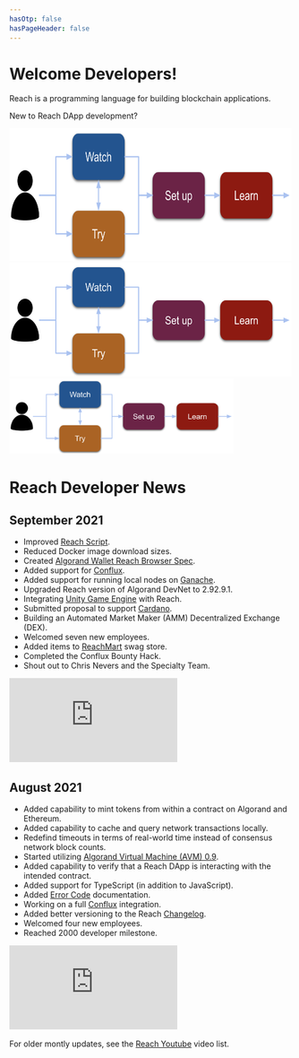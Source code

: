 ```yaml
---
hasOtp: false
hasPageHeader: false
---
```


# Welcome Developers!

<section class="text-center">
  <div class="row">
    <div class="col-12">
      <p class="lead">Reach is a programming language for building blockchain applications.</b></p>
      <p class="lead">New to Reach DApp development?</b></p>
    </div>
  </div>

  <div class="d-none d-lg-block">
    <img src="first-steps.png" width=700 height=237 usemap="#image-map-700">
    <map name="image-map-700">
        <area target="" alt="Overview Video" title="Overview Video" href="/en/books/essentials/" coords="157,11,285,92" shape="rect">
        <area target="" alt="Quick Start" title="Quick Start" href="/en/books/essentials/quick-start/" coords="157,149,285,230" shape="rect">
        <area target="" alt="Development Environment" title="Development Environment" href="/en/books/essentials/development-environment/" coords="356,78,485,161" shape="rect">
        <area target="" alt="Tutorials" title="Tutorials" href="/en/books/essentials/tutorials/" coords="525,80,652,160" shape="rect">
    </map>
  </div>

  <div class="d-none d-md-block d-lg-none">
    <img src="first-steps.png" width=600 height=203 usemap="#image-map-600">
    <map name="image-map-600">
        <area target="" alt="Overview Video" title="Overview Video" href="/en/books/essentials/" coords="136,9,244,78" shape="rect">
        <area target="" alt="Quick Start" title="Quick Start" href="/en/books/essentials/quick-start/" coords="135,128,244,197" shape="rect">
        <area target="" alt="Development Environment" title="Development Environment" href="/en/books/essentials/development-environment/" coords="306,69,416,139" shape="rect">
        <area target="" alt="Tutorials" title="Tutorials" href="/en/books/essentials/tutorials/" coords="450,68,559,137" shape="rect">
    </map>
  </div>

  <div class="d-block d-md-none">
    <img src="first-steps.png" width=400 height=135 usemap="#image-map-400">
    <map name="image-map-400">
        <area target="" alt="Overview Video" title="Overview Video" href="/en/books/essentials/" coords="91,8,163,52" shape="rect">
        <area target="" alt="Quick Start" title="Quick Start" href="/en/books/essentials/quick-start/" coords="91,85,164,131" shape="rect">
        <area target="" alt="Development Environment" title="Development Environment" href="/en/books/essentials/development-environment/" coords="205,46,276,92" shape="rect">
        <area target="" alt="Tutorials" title="Tutorials" href="/en/books/essentials/tutorials/" coords="300,48,372,91" shape="rect">
    </map>
  </div>
</section>

# Reach Developer News

<!--
## October 2021

<div class="row">
<div class="col-12 col-lg-8">
<ul style="padding-left: 1.6rem;">
<li>sss</li>
<li>sss</li>
<li>sss</li>
<li>sss</li>
<li>sss</li>
<li>sss</li>
</ul>
</div>
<div class="col-12 col-lg-4">
<div class="ratio ratio-16x9" style="max-width:400px;">
  <iframe 
    src="https://www.youtube.com/embed/G0X-BZWYrRs?start=5&rel=0" 
    frameborder="0"
    loading="lazy"
    allowfullscreen>
  </iframe>
</div>
</div>
</div>
-->

## September 2021

<div class="row">
<div class="col-12 col-lg-8">
<ul style="padding-left: 1.6rem;">
<li>Improved <a href="https://github.com/reach-sh/reach-lang/blob/master/reach">Reach Script</a>.</li>
<li>Reduced Docker image download sizes.</li>
<li>Created <a href="https://github.com/reach-sh/ARCs/blob/reach-wallet/ARCs/arc-0011.md">Algorand Wallet Reach Browser Spec</a>.</li>
<li>Added support for <a href="https://confluxnetwork.org">Conflux</a>.</li>
<li>Added support for running local nodes on <a href="https://www.trufflesuite.com/ganache">Ganache</a>.</li>
<li>Upgraded Reach version of Algorand DevNet to 2.92.9.1.</li>
<li>Integrating <a href="https://unity.com">Unity Game Engine</a> with Reach.</li>
<li>Submitted proposal to support <a href="https://cardano.org">Cardano</a>.</li>
<li>Building an Automated Market Maker (AMM) Decentralized Exchange (DEX).</li>
<li>Welcomed seven new employees.</li>
<li>Added items to <a href="https://swag.reach.sh/">ReachMart</a> swag store.</li>
<li>Completed the Conflux Bounty Hack.</li>
<li>Shout out to Chris Nevers and the Specialty Team.</li>
</ul>
</div>
<div class="col-12 col-lg-4">
<div class="ratio ratio-16x9" style="max-width:400px;">
  <iframe 
    src="https://www.youtube.com/embed/E3fseK_UScU?start=5&rel=0" 
    frameborder="0"
    loading="lazy"
    allowfullscreen>
  </iframe>
</div>
</div>
</div>

## August 2021

<div class="row">
<div class="col-12 col-lg-8">
<ul style="padding-left: 1.6rem;">
<li>Added capability to mint tokens from within a contract on Algorand and Ethereum.</li>
<li>Added capability to cache and query network transactions locally.</li>
<li>Redefind timeouts in terms of real-world time instead of consensus network block counts.</li>
<li>Started utilizing <a href="https://developer.algorand.org/articles/introducing-algorand-virtual-machine-avm-09-release">Algorand Virtual Machine (AVM) 0.9</a>.</li>
<li>Added capability to verify that a Reach DApp is interacting with the intended contract.</li>
<li>Added support for TypeScript (in addition to JavaScript).</li>
<li>Added <a href="/en/books/essentials/reach-language/error-codes/">Error Code</a> documentation.</li>
<li>Working on a full <a href="https://confluxnetwork.org/">Conflux</a> integration.</li>
<li>Added better versioning to the Reach <a href="/en/pages/changelog/">Changelog</a>.</li>
<li>Welcomed four new employees.</li>
<li>Reached 2000 developer milestone.</li>
</ul>
</div>
<div class="col-12 col-lg-4">
<div class="ratio ratio-16x9" style="max-width:400px;">
  <iframe 
    src="https://www.youtube.com/embed/ml6v5n0eEFU?start=5&rel=0" 
    frameborder="0"
    loading="lazy"
    allowfullscreen>
  </iframe>
</div>
</div>
</div>

For older montly updates, see the [Reach Youtube](https://www.youtube.com/c/Reachsh/search?query=monthly%20update) video list.
